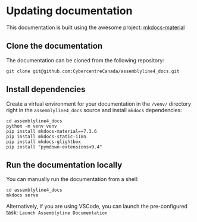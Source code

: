 # Updating documentation

This documentation is built using the awesome project: [mkdocs-material](https://squidfunk.github.io/mkdocs-material/)

## Clone the documentation

The documentation can be cloned from the following repository:
```
git clone git@github.com:CybercentreCanada/assemblyline4_docs.git
```

## Install dependencies

Create a virtual environment for your documentation in the `/venv/` directory right in the `assemblyline4_docs` source and install `mkdocs` dependencies:

```shell
cd assemblyline4_docs
python -m venv venv
pip install mkdocs-material==7.3.6
pip install mkdocs-static-i18n
pip install mkdocs-glightbox
pip install "pymdown-extensions<9.4"
```

## Run the documentation locally

You can manually run the documentation from a shell:
```shell
cd assemblyline4_docs
mkdocs serve
```

Alternatively, if you are using VSCode, you can launch the pre-configured task: `Launch Assemblyline Documentation`
